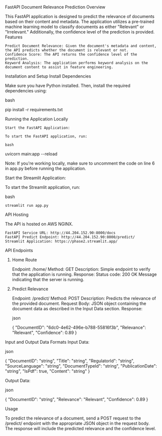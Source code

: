 FastAPI Document Relevance Prediction
Overview

This FastAPI application is designed to predict the relevance of documents based on their content and metadata. The application utilizes a pre-trained machine learning model to classify documents as either "Relevant" or "Irrelevant." Additionally, the confidence level of the prediction is provided.
Features

    Predict Document Relevance: Given the document's metadata and content, the API predicts whether the document is relevant or not.
    Confidence Score: The API returns the confidence level of the prediction.
    Keyword Analysis: The application performs keyword analysis on the document content to assist in feature engineering.

Installation and Setup
Install Dependencies

Make sure you have Python installed. Then, install the required dependencies using:

bash

pip install -r requirements.txt

Running the Application Locally

    Start the FastAPI Application:

    To start the FastAPI application, run:

    bash

uvicorn main:app --reload

Note: If you're working locally, make sure to uncomment the code on line 6 in app.py before running the application.

Start the Streamlit Application:

To start the Streamlit application, run:

bash

    streamlit run app.py

API Hosting

The API is hosted on AWS NGINX.

    FastAPI Service URL: http://44.204.152.90:8000/docs
    FastAPI Predict Endpoint: http://44.204.152.90:8000/predict/
    Streamlit Application: https://phase2.streamlit.app/

API Endpoints
1. Home Route

    Endpoint: /home/
    Method: GET
    Description: Simple endpoint to verify that the application is running.
    Response:
        Status code: 200 OK
        Message indicating that the server is running.

2. Predict Relevance

    Endpoint: /predict/
    Method: POST
    Description: Predicts the relevance of the provided document.
    Request Body:
        JSON object containing the document data as described in the Input Data section.
    Response:

    json

    {
      "DocumentID": "6dc0-4e62-496e-b788-55816f3b",
      "Relevance": "Relevant",
      "Confidence": 0.89
    }

Input and Output Data Formats
Input Data:

json

{
  "DocumentID": "string",
  "Title": "string",
  "RegulatorId": "string",
  "SourceLanguage": "string",
  "DocumentTypeId": "string",
  "PublicationDate": "string",
  "IsPdf": true,
  "Content": "string"
}

Output Data:

json

{
  "DocumentID": "string",
  "Relevance": "Relevant",
  "Confidence": 0.89
}

Usage

To predict the relevance of a document, send a POST request to the /predict/ endpoint with the appropriate JSON object in the request body. The response will include the predicted relevance and the confidence level.

